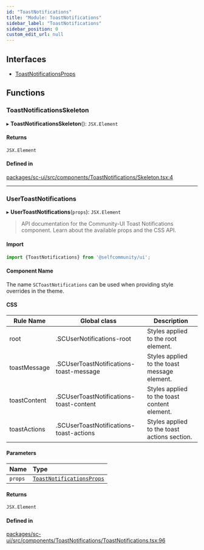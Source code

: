 ```yaml
---
id: "ToastNotifications"
title: "Module: ToastNotifications"
sidebar_label: "ToastNotifications"
sidebar_position: 0
custom_edit_url: null
---
```


## Interfaces

- [ToastNotificationsProps](../interfaces/ToastNotifications.ToastNotificationsProps)

## Functions

### ToastNotificationsSkeleton

▸ **ToastNotificationsSkeleton**(): `JSX.Element`

#### Returns

`JSX.Element`

#### Defined in

[packages/sc-ui/src/components/ToastNotifications/Skeleton.tsx:4](https://github.com/selfcommunity/community-ui/blob/80e4c04/packages/sc-ui/src/components/ToastNotifications/Skeleton.tsx#L4)

___

### UserToastNotifications

▸ **UserToastNotifications**(`props`): `JSX.Element`

> API documentation for the Community-UI Toast Notifications component. Learn about the available props and the CSS API.

#### Import

```jsx
import {ToastNotifications} from '@selfcommunity/ui';
```

#### Component Name

The name `SCToastNotifications` can be used when providing style overrides in the theme.

#### CSS

|Rule Name|Global class|Description|
|---|---|---|
|root|.SCUserNotifications-root|Styles applied to the root element.|
|toastMessage|.SCUserToastNotifications-toast-message|Styles applied to the toast message element.|
|toastContent|.SCUserToastNotifications-toast-content|Styles applied to the toast content element.|
|toastActions|.SCUserToastNotifications-toast-actions|Styles applied to the toast actions section.|

#### Parameters

| Name | Type |
| :------ | :------ |
| `props` | [`ToastNotificationsProps`](../interfaces/ToastNotifications.ToastNotificationsProps) |

#### Returns

`JSX.Element`

#### Defined in

[packages/sc-ui/src/components/ToastNotifications/ToastNotifications.tsx:96](https://github.com/selfcommunity/community-ui/blob/80e4c04/packages/sc-ui/src/components/ToastNotifications/ToastNotifications.tsx#L96)
